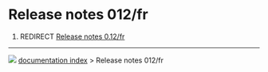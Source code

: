 # Release notes 012/fr
1.  REDIRECT [Release notes 0.12/fr](Release_notes_0.12/fr.md)



---
![](images/Button_right.svg) [documentation index](../README.md) > Release notes 012/fr

